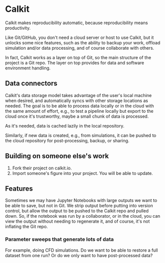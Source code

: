 # Calkit

Calkit makes reproducibility automatic, because reproducibility means
productivity.

Like Git/GitHub, you don't need a cloud server or host to use Calkit,
but it unlocks
some nice features,
such as the ability to backup your work,
offload simulation and/or data processing,
and of course collaborate with others.

In fact, Calkit works as a layer on top of Git,
so the main structure of the project is a Git repo.
The layer on top provides for data and software environment handling.

## Data connectors

Calkit's data storage model takes advantage of the user's local machine when
desired,
and automatically syncs with other storage locations as needed.
The goal is to be able to process data locally or in the cloud with
the same amount of effort, e.g.,
to test a pipeline locally but export to the cloud once it's
trustworthy,
maybe a small chunk of data is processed.

As it's needed, data is cached lazily in the local repository.

Similarly, if new data is created, e.g., from simulations, it can be
pushed to the cloud repository for post-processing, backup, or sharing.

## Building on someone else's work

1. Fork their project on calkit.io.
2. Import someone's figure into your project. You will be able to update.

## Features

Sometimes we may have Jupyter Notebooks with large outputs we want to be able
to save, but not in Git.
We strip output before putting into version control,
but allow the output to be pushed to the Calkit repo and pulled down.
So, if the notebook was run by a collaborator, or in the cloud,
you can view the output without needing to regenerate it,
and of course, it's not inflating the Git repo.

### Parameter sweeps that generate lots of data

For example, doing CFD simulations.
Do we want to be able to restore a full dataset from one run?
Or do we only want to have post-processed data?
